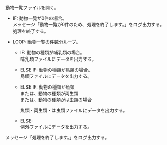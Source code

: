 動物一覧ファイルを開く。

* IF: 動物一覧が0件の場合。  
  メッセージ「動物一覧が0件のため、処理を終了します。」をログ出力する。  
  処理を終了する。  

* LOOP: 動物一覧の件数分ループ。
  * IF: 動物の種類が哺乳類の場合。  
    哺乳類ファイルにデータを出力する。  
    
  * ELSE IF: 動物の種類が鳥類の場合。  
    鳥類ファイルにデータを出力する。
  
  * ELSE IF: 動物の種類が魚類  
    または、動物の種類が両生類  
    または、動物の種類がは虫類の場合  
    
    魚類・両生類・は虫類ファイルにデータを出力する。
  
  * ELSE:  
    例外ファイルにデータを出力する。

メッセージ「処理を終了します。」をログ出力する。
